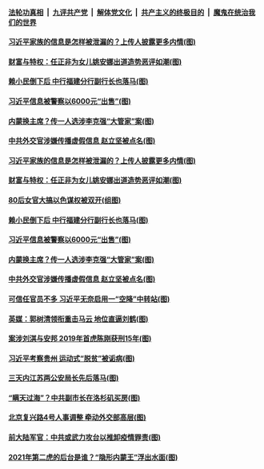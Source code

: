 

####  [法轮功真相](../../../../basic/blob/master/README.md?t=02080931) &nbsp;|&nbsp; [九评共产党](../../../../9ping.md/blob/master/README.md?t=02080931) &nbsp;|&nbsp; [解体党文化](../../../../jtdwh.md/blob/master/README.md?t=02080931)  &nbsp;|&nbsp; [共产主义的终极目的](../../../../gczydzjmd.md/blob/master/README.md?t=02080931) &nbsp;|&nbsp; [魔鬼在统治我们的世界](../../../../mgztzwmdsj.md/blob/master/README.md?t=02080931) 

#### [习近平家族的信息是怎样被泄漏的？上传人披露更多内情(图)](../pages/p2/961748.md?t=02080931) 

#### [财富与特权：任正非为女儿姚安娜出道造势恶评如潮(图)](../pages/p2/961742.md?t=02080931) 

#### [赖小民倒下后 中行福建分行副行长也落马(图)](../pages/p2/961724.md?t=02080931) 

#### [习近平信息被警察以6000元“出售”(图)](../pages/p2/961659.md?t=02080931) 

#### [内蒙换主席？传一人选涉李克强“大管家”案(图)](../pages/p2/961627.md?t=02080931) 

#### [中共外交官涉嫌传播虚假信息 赵立坚被点名(图)](../pages/p2/961639.md?t=02080931) 

#### [习近平家族的信息是怎样被泄漏的？上传人披露更多内情(图)](../pages/p2/961748.md?t=02080931) 

#### [财富与特权：任正非为女儿姚安娜出道造势恶评如潮(图)](../pages/p2/961742.md?t=02080931) 

#### [80后女官大搞以色谋权被双开(组图)](../pages/p2/961733.md?t=02080931) 

#### [赖小民倒下后 中行福建分行副行长也落马(图)](../pages/p2/961724.md?t=02080931) 

#### [习近平信息被警察以6000元“出售”(图)](../pages/p2/961659.md?t=02080931) 


#### [内蒙换主席？传一人选涉李克强“大管家”案(图)](../pages/p2/961627.md?t=02080931) 

#### [中共外交官涉嫌传播虚假信息 赵立坚被点名(图)](../pages/p2/961639.md?t=02080931) 


#### [可信任官员不多 习近平无奈启用一“空降”中转站(图)](../pages/p2/961581.md?t=02080931) 


#### [英媒：郭树清领衔重击马云 地位直逼刘鹤(图)](../pages/p2/961541.md?t=02080931) 

#### [案涉刘淇与安邦 2019年首虎陈刚获刑15年(图)](../pages/p2/961546.md?t=02080931) 

#### [习近平考察贵州 运动式“脱贫”被诟病(图)](../pages/p2/961528.md?t=02080931) 

#### [三天内江苏两公安局长先后落马(图)](../pages/p2/961510.md?t=02080931) 

#### [“瞒天过海”？中共副市长在洛杉矶买房(图)](../pages/p2/961531.md?t=02080931) 


#### [北京复兴路4号人事调整 牵动外交部高层(图)](../pages/p2/961439.md?t=02080931) 

#### [前大陆军官：中共或武力攻台以推卸疫情罪责(图)](../pages/p2/961419.md?t=02080931) 

#### [2021年第二虎的后台是谁？“隐形内蒙王”浮出水面(图)](../pages/p2/961374.md?t=02080931) 

